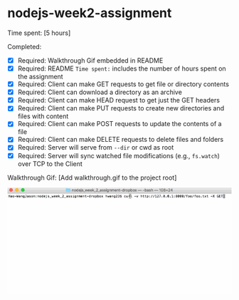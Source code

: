 # nodejs-week2-assignment

Time spent: [5 hours]

Completed:
* [x] Required: Walkthrough Gif embedded in README 
* [x] Required: README `Time spent:` includes the number of hours spent on the assignment
* [x] Required: Client can make GET requests to get file or directory contents
* [x] Required: Client can download a directory as an archive
* [x] Required: Client can make HEAD request to get just the GET headers 
* [x] Required: Client can make PUT requests to create new directories and files with content
* [x] Required: Client can make POST requests to update the contents of a file
* [x] Required: Client can make DELETE requests to delete files and folders
* [x] Required: Server will serve from `--dir` or cwd as root
* [x] Required: Server will sync watched file modifications (e.g., `fs.watch`) over TCP to the Client

Walkthrough Gif:
[Add walkthrough.gif to the project root]

![Video Walkthrough](walk_through.gif)

